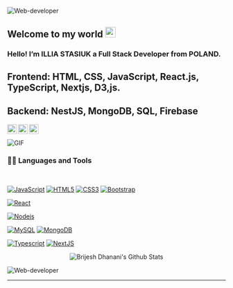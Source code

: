   <p><img  align="center" src="https://user-images.githubusercontent.com/74038190/225813708-98b745f2-7d22-48cf-9150-083f1b00d6c9.gif" alt="Web-developer"></p>
<h2 id="welcome-to-my-world">Welcome to my world <img src="https://github.com/TheDudeThatCode/TheDudeThatCode/blob/master/Assets/Earth.gif" width="24px"></h2>
<h3 id="hello-im-brijesh-dhanani-a-full-stack-developer-from-india">Hello! I’m ILLIA STASIUK a Full Stack Developer from POLAND.</h3>
<h2 id="hello-im-brijesh-dhanani-a-full-stack-developer-from-india">Frontend: HTML, CSS, JavaScript, React.js, TypeScript, Nextjs, D3,js.</h2>
<h2 id="hello-im-brijesh-dhanani-a-full-stack-developer-from-india">Backend: NestJS, MongoDB, SQL, Firebase</h2>
<a href="https://www.linkedin.com/in/illia-stasiuk-fazickk/">
  <img align="left" alt="Brijesh Dhanani" width="22px" src="https://cdn.jsdelivr.net/npm/simple-icons@v3/icons/linkedin.svg">
</a>
<a href="https://www.facebook.com/share/1LXa7skHGh/?mibextid=wwXIfr">
  <img align="left" alt="Brijesh Dhanani" width="22px" src="https://cdn.jsdelivr.net/npm/simple-icons@v3/icons/facebook.svg">
</a>
<a href="https://www.instagram.com/illiastasiuk12/">
  <img align="left" alt="Brijesh Dhanani" width="22px" src="https://cdn.jsdelivr.net/npm/simple-icons@v3/icons/instagram.svg">
</a>
<br>
<br>
  <img align="center" alt="GIF" src="https://user-images.githubusercontent.com/74038190/212750996-938b257b-266c-45a7-9af7-655341c0f58b.gif">
<h3 id="-languages-and-tools">👨‍💻 Languages and Tools</h3>
<br>
<p><a href="https://github.com/greyhoundIlya"><img src="https://img.shields.io/badge/-JavaScript-black?style=flat&amp;logo=javascript&amp;link=https://github.com/greyhoundIlya" alt="JavaScript"></a>
<a href="https://github.com/greyhoundIlya"><img src="https://img.shields.io/badge/-HTML5-E34F26?style=flat&amp;logo=html5&amp;logoColor=white&amp;link=https://github.com/greyhoundIlya" alt="HTML5"></a>
<a href="https://github.com/greyhoundIlya"><img src="https://img.shields.io/badge/-CSS3-1572B6?style=flat&amp;logo=css3&amp;link=https://github.com/greyhoundIlya" alt="CSS3"></a>
<a href="https://github.com/greyhoundIlya"><img src="https://img.shields.io/badge/-Bootstrap-563D7C?style=flat&amp;logo=bootstrap&amp;link=https://github.com/greyhoundIlya" alt="Bootstrap"></a></p>
<p><a href="https://github.com/greyhoundIlya"><img src="https://img.shields.io/badge/-React-black?style=flat&amp;logo=react&amp;link=https://github.com/greyhoundIlya" alt="React"></a>
<p><a href="https://github.com/greyhoundIlya"><img src="https://img.shields.io/badge/-Nodejs-green?style=flat&amp;logo=Node.js&amp;link=https://github.com/greyhoundIlya" alt="Nodejs"></a>
<p><a href="https://github.com/greyhoundIlya"><img src="https://img.shields.io/badge/-MySQL-black?style=flat&amp;logo=mysql&amp;link=https://github.com/greyhoundIlya" alt="MySQL"></a>
<a href="https://github.com/greyhoundIlya"><img src="https://img.shields.io/badge/-MongoDB-FCA121?style=flat&amp;logo=mongodb&amp;link=https://github.com/greyhoundIlya" alt="MongoDB"></a></p>
<p><a href="https://github.com/greyhoundIlya"><img src="https://img.shields.io/badge/-TypeScript-white?style=flat&amp;logo=typescript&amp;link=https://github.com/greyhoundIlya" alt="Typescript"></a>
<a href="https://github.com/greyhoundIlya"><img src="https://img.shields.io/badge/-NextJS-black?style=flat&amp;logo=nextjs&amp;link=https://github.com/greyhoundIlya" alt="NextJS"></a>
<p align="center">
  <img align="center" src="https://github-readme-stats.vercel.app/api?username=brdhanani&amp;show_icons=true&amp;title_color=fff&amp;icon_color=79ff97&amp;text_color=efefef&amp;bg_color=24292e" alt="Brijesh Dhanani's Github Stats">
</p>
    <p><img  align="center" src="https://user-images.githubusercontent.com/74038190/216655840-d7262fea-0313-4161-9c45-f69077ea6a2f.gif" alt="Web-developer"></p>
<hr>
